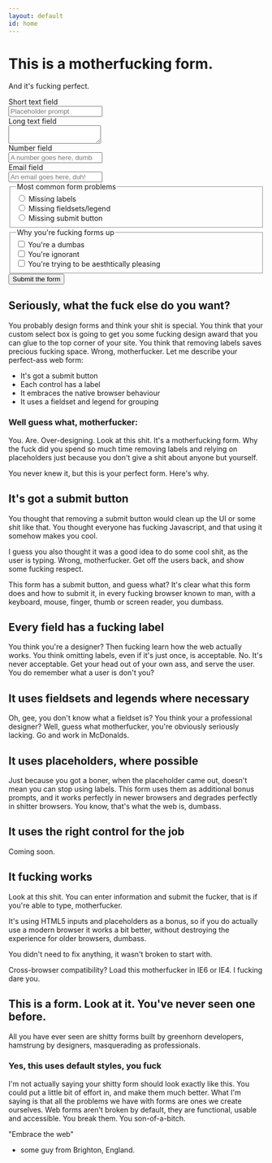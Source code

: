 ```yaml
---
layout: default
id: home
---
```


# This is a motherfucking form.

And it's fucking perfect.

<form action="http://google.co.uk">
	<label for="short">Short text field</label>
	<div>
		<input id="short" type="text" placeholder="Placeholder prompt">
	</div>
	<label for="description">Long text field</label>
	<div>
		<textarea id="description" name="description"></textarea>
	</div>
	<label for="tel">Number field</label>
	<div>
		<input id="tel" type="number" placeholder="A number goes here, dumbass">
	</div>
	<label for="email">Email field</label>
	<div>
		<input id="email" type="email" placeholder="An email goes here, duh!">
	</div>
	<fieldset>
        <legend>Most common form problems</legend>
        <div class="choice">
            <input type="radio" name="issue" id="issue">
            <label for="issue">Missing labels</label>
        </div>
        <div class="choice">
            <input type="radio" name="issue" id="issue2">
            <label for="issue2">Missing fieldsets/legend</label>
        </div>
        <div class="choice">
            <input type="radio" name="issue" id="issue3">
            <label for="issue3">Missing submit button</label>
        </div>
    </fieldset>
    <fieldset>
        <legend>Why you're fucking forms up</legend>
        <div class="choice">
            <input type="checkbox" name="why" id="why">
            <label for="why">You're a dumbas</label>
        </div>
        <div class="choice">
            <input type="checkbox" name="why" id="why2">
            <label for="why2">You're ignorant</label>
        </div>
        <div class="choice">
            <input type="checkbox" name="why" id="why3">
            <label for="why3">You're trying to be aesthtically pleasing</label>
        </div>
    </fieldset>
	<input type="submit" value="Submit the form">
</form>

## Seriously, what the fuck else do you want?

You probably design forms and think your shit is special. You think that your custom select box is going to get you some fucking design award that you can glue to the top corner of your site. You think that removing labels saves precious fucking space. Wrong, motherfucker. Let me describe your perfect-ass web form:

* It's got a submit button
* Each control has a label
* It embraces the native browser behaviour
* It uses a fieldset and legend for grouping

### Well guess what, motherfucker:

You. Are. Over-designing. Look at this shit. It's a motherfucking form. Why the fuck did you spend so much time removing labels and relying on placeholders just because you don't give a shit about anyone but yourself.

You never knew it, but this is your perfect form. Here's why.

## It's got a submit button

You thought that removing a submit button would clean up the UI or some shit like that. You thought everyone has fucking Javascript, and that using it somehow makes you cool.

I guess you also thought it was a good idea to do some cool shit, as the user is typing. Wrong, motherfucker. Get off the users back, and show some fucking respect.

This form has a submit button, and guess what? It's clear what this form does and how to submit it, in every fucking browser known to man, with a keyboard, mouse, finger, thumb or screen reader, you dumbass.

## Every field has a fucking label

You think you're a designer? Then fucking learn how the web actually works. You think omitting labels, even if it's just once, is acceptable. No. It's never acceptable. Get your head out of your own ass, and serve the user. You do remember what a user is don't you?

## It uses fieldsets and legends where necessary

Oh, gee, you don't know what a fieldset is? You think your a professional designer? Well, guess what motherfucker, you're obviously seriously lacking. Go and work in McDonalds.

## It uses placeholders, where possible

Just because you got a boner, when the placeholder came out, doesn't mean you can stop using labels. This form uses them as additional bonus prompts, and it works perfectly in newer browsers and degrades perfectly in shitter browsers. You know, that's what the web is, dumbass.

## It uses the right control for the job

Coming soon.

## It fucking works

Look at this shit. You can enter information and submit the fucker, that is if you're able to type, motherfucker.

It's using HTML5 inputs and placeholders as a bonus, so if you do actually use a modern browser it works a bit better, without destroying the experience for older browsers, dumbass.

You didn't need to fix anything, it wasn't broken to start with.

Cross-browser compatibility? Load this motherfucker in IE6 or IE4. I fucking dare you.

## This is a form. Look at it. You've never seen one before.

All you have ever seen are shitty forms built by greenhorn developers, hamstrung by designers, masquerading as professionals.

### Yes, this uses default styles, you fuck

I'm not actually saying your shitty form should look exactly like this. You could put a little bit of effort in, and make them much better. What I'm saying is that all the problems we have with forms are ones we create ourselves. Web forms aren't broken by default, they are functional, usable and accessible. You break them. You son-of-a-bitch.

"Embrace the web"
- some guy from Brighton, England.